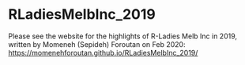 # RLadiesMelbInc_2019
Please see the website for the highlights of R-Ladies Melb Inc in 2019, written by Momeneh (Sepideh) Foroutan on Feb 2020: https://momenehforoutan.github.io/RLadiesMelbInc_2019/
